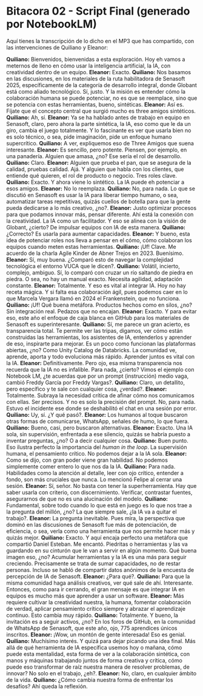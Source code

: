 # Bitacora 02 - Script Final (generado por NotebookLM)

Aquí tienes la transcripción de lo dicho en el MP3 que has compartido, con las intervenciones de Quiliano y Eleanor:

**Quiliano:** Bienvenidos, bienvenidas a esta exploración. Hoy eh vamos a meternos de lleno en cómo usar la inteligencia artificial, la IA, con creatividad dentro de un equipo.
**Eleanor:** Exacto.
**Quiliano:** Nos basamos en las discusiones, en los materiales de la ruta habilitadora de Senasoft 2025, específicamente de la categoría de desarrollo integral, donde Globant está como aliado tecnológico. Sí, justo. Y la misión es entender cómo la colaboración humana se puede potenciar, no es que se reemplace, sino que se potencia con estas herramientas, bueno, sintéticas.
**Eleanor:** Así es. Fíjate que el concepto central que surgió mucho es three amigos sintéticos.
**Quiliano:** Ah, sí.
**Eleanor:** Ya se ha hablado antes de trabajo en equipo en Senasoft, claro, pero ahora la parte sintética, la IA, eso como que le da un giro, cambia el juego totalmente. Y lo fascinante es ver que usarla bien no es solo técnico, o sea, pide imaginación, pide un enfoque humano supercrítico.
**Quiliano:** A ver, expliquemos eso de Three Amigos que suena interesante.
**Eleanor:** Es sencillo, pero potente. Piensen, por ejemplo, en una panadería. Alguien que amasa, ¿no? Ese sería el rol de desarrollo.
**Quiliano:** Claro.
**Eleanor:** Alguien que prueba el pan, que se asegura de la calidad, pruebas calidad. Ajá. Y alguien que habla con los clientes, que entiende qué quieren, el rol de producto o negocio. Tres roles clave.
**Quiliano:** Exacto. Y ahora viene lo sintético. La IA puede eh potenciar a esos amigos.
**Eleanor:** No lo reemplaza.
**Quiliano:** No, para nada. Lo que se discutió en Senasoft es usar la IA para liberar tiempo humano, o sea, automatizar tareas repetitivas, quizás cuellos de botella para que la gente pueda dedicarse a lo más creativo, ¿no?.
**Eleanor:** Justo optimizar procesos para que podamos innovar más, pensar diferente. Ahí está la conexión con la creatividad. La IA como un facilitador. Y eso se alinea con la visión de Globant, ¿cierto? De impulsar equipos con IA de esta manera.
**Quiliano:** ¿Correcto? Es usarla para aumentar capacidades.
**Eleanor:** Y bueno, esta idea de potenciar roles nos lleva a pensar en el cómo, cómo colaboran los equipos cuando meten estas herramientas.
**Quiliano:** ¡Uf! Clave. Me acuerdo de la charla Agile Kinder de Abner Trejos en 2023. Buenísimo.
**Eleanor:** Sí, muy buena. ¿Comparó esto de navegar la complejidad tecnológica el entorno VUCA que le dicen?.
**Quiliano:** Volátil, incierto, complejo, ambiguo. Sí, lo comparó con cruzar un río saltando de piedra en piedra. O sea, no hay un manual exacto. Necesita agilidad, adaptación constante.
**Eleanor:** Totalmente. Y eso es vital al integrar IA. Hoy no hay receta mágica. Y si falta esa colaboración ágil, pues podemos caer en lo que Marcela Vergara llamó en 2024 el Frankenstein, que no funciona.
**Quiliano:** ¡Uf! Qué buena metáfora. Productos hechos como en silos, ¿no? Sin integración real. Pedazos que no encajan.
**Eleanor:** Exacto. Y para evitar eso, este año el enfoque de caja blanca en GitHub para los materiales de Senasoft es superinteresante.
**Quiliano:** Sí, me parece un gran acierto, es transparencia total. Te permite ver las tripas, digamos, ver cómo están construidas las herramientas, los asistentes de IA, entenderlos y aprender de eso, inspirarte para mejorar. Es un poco como funcionan las plataformas abiertas, ¿no? Como Unity Catalog de Databricks. La comunidad ve, aprende, aporta y todo evoluciona más rápido. Aprender juntos es vital con la IA.
**Eleanor:** Definitivamente. Pero ojo, esa misma transparencia nos recuerda que la IA no es infalible. Para nada, ¿cierto? Vimos el ejemplo con Notebook LM, ¿te acuerdas que por un prompt (instrucción) medio vaga, cambió Freddy García por Freddy Vargas?.
**Quiliano:** Claro, un detallito, pero específico y te sale con cualquier cosa, ¿verdad?.
**Eleanor:** Totalmente. Subraya la necesidad crítica de afinar cómo nos comunicamos con ellas. Ser precisos. Y no es solo la precisión del prompt. No, para nada. Estuvo el incidente ese donde se deshabilitó el chat en una sesión por error.
**Quiliano:** Uy, sí. ¿Y qué pasó?.
**Eleanor:** Los humanos al toque buscaron otras formas de comunicarse, WhatsApp, señales de humo, lo que fuera.
**Quiliano:** Bueno, casi, pero buscaron alternativas.
**Eleanor:** Exacto. Una IA sola, sin supervisión, enfrentada a ese silencio, quizás se habría puesto a inventar preguntas, ¿no? O a decir cualquier cosa.
**Quiliano:** Buen punto. Eso ilustra perfecto la importancia del *human in the loop*. La supervisión humana, el pensamiento crítico. No podemos dejar a la IA sola.
**Eleanor:** Como se dijo, con gran poder viene gran habilidad. No podemos simplemente comer entero lo que nos da la IA.
**Quiliano:** Para nada. Habilidades como la atención al detalle, leer con ojo crítico, entender a fondo, son más cruciales que nunca. Lo mencionó Felipe al cerrar una sesión.
**Eleanor:** Sí, señor. No basta con tener la superherramienta. Hay que saber usarla con criterio, con discernimiento. Verificar, contrastar fuentes, asegurarnos de que no es una alucinación del modelo.
**Quiliano:** Fundamental, sobre todo cuando lo que está en juego es lo que nos trae a la pregunta del millón, ¿no? La que siempre sale, ¿la IA va a quitar el trabajo?.
**Eleanor:** La pregunta inevitable. Pues mira, la perspectiva que dominó en las discusiones de Senasoft fue más de potenciación, de eficiencia, o sea, verla como una herramienta que nos permite hacer más y quizás mejor.
**Quiliano:** Exacto. Y aquí encaja perfecto una metáfora que compartió Daniel Esteban. Me encantó. Piedritas o herramientas y las va guardando en su cinturón que le van a servir en algún momento. Qué buena imagen eso, ¿no? Acumular herramientas y la IA es una más para seguir creciendo. Precisamente se trata de sumar capacidades, no de restar personas. Incluso se habló de compartir datos anónimos de la encuesta de percepción de IA de Senasoft.
**Eleanor:** ¿Para qué?.
**Quiliano:** Para que la misma comunidad haga análisis creativos, ver qué sale de ahí. Interesante. Entonces, como para ir cerrando, el gran mensaje es que integrar IA en equipos es mucho más que aprender a usar un software.
**Eleanor:** Más requiere cultivar la creatividad nuestra, la humana, fomentar colaboración de verdad, aplicar pensamiento crítico siempre y abrazar el aprendizaje continuo. Esto cambia muy rápido.
**Quiliano:** Totalmente. Y bueno, la invitación es a seguir activos, ¿no? En los foros de GitHub, en la comunidad de WhatsApp de Senasoft, que este año, ojo, 775 aprendices únicos inscritos.
**Eleanor:** ¡Wow, un montón de gente interesada! Eso es genial.
**Quiliano:** Muchísimo interés. Y quizá para dejar picando una idea final. Más allá de qué herramienta de IA específica usemos hoy o mañana, cómo puede esta mentalidad, esta forma de ver a la colaboración sintética, con manos y máquinas trabajando juntos de forma creativa y crítica, cómo puede eso transformar de raíz nuestra manera de resolver problemas, de innovar? No solo en el trabajo, ¿eh?.
**Eleanor:** No, claro, en cualquier ámbito de la vida.
**Quiliano:** ¿Cómo cambia nuestra forma de enfrentar los desafíos? Ahí queda la reflexión.
